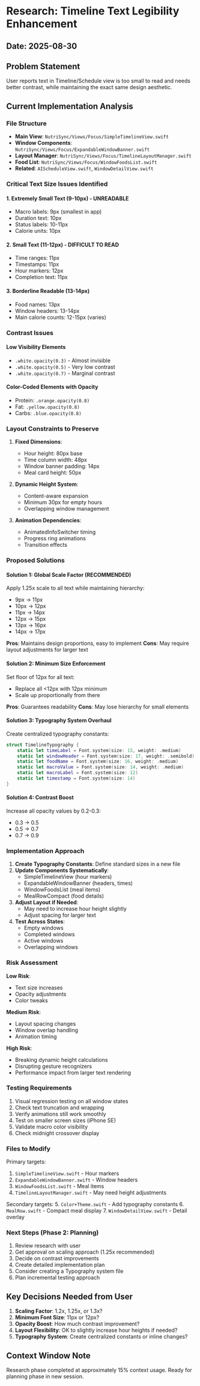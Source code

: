 # Research: Timeline Text Legibility Enhancement
## Date: 2025-08-30

## Problem Statement
User reports text in Timeline/Schedule view is too small to read and needs better contrast, while maintaining the exact same design aesthetic.

## Current Implementation Analysis

### File Structure
- **Main View**: `NutriSync/Views/Focus/SimpleTimelineView.swift`
- **Window Components**: `NutriSync/Views/Focus/ExpandableWindowBanner.swift`
- **Layout Manager**: `NutriSync/Views/Focus/TimelineLayoutManager.swift`
- **Food List**: `NutriSync/Views/Focus/WindowFoodsList.swift`
- **Related**: `AIScheduleView.swift`, `WindowDetailView.swift`

### Critical Text Size Issues Identified

#### 1. Extremely Small Text (9-10px) - UNREADABLE
- Macro labels: 9px (smallest in app)
- Duration text: 10px
- Status labels: 10-11px
- Calorie units: 10px

#### 2. Small Text (11-12px) - DIFFICULT TO READ
- Time ranges: 11px
- Timestamps: 11px
- Hour markers: 12px
- Completion text: 11px

#### 3. Borderline Readable (13-14px)
- Food names: 13px
- Window headers: 13-14px
- Main calorie counts: 12-15px (varies)

### Contrast Issues

#### Low Visibility Elements
- `.white.opacity(0.3)` - Almost invisible
- `.white.opacity(0.5)` - Very low contrast
- `.white.opacity(0.7)` - Marginal contrast

#### Color-Coded Elements with Opacity
- Protein: `.orange.opacity(0.8)`
- Fat: `.yellow.opacity(0.8)` 
- Carbs: `.blue.opacity(0.8)`

### Layout Constraints to Preserve

1. **Fixed Dimensions**:
   - Hour height: 80px base
   - Time column width: 48px
   - Window banner padding: 14px
   - Meal card height: 50px

2. **Dynamic Height System**:
   - Content-aware expansion
   - Minimum 30px for empty hours
   - Overlapping window management

3. **Animation Dependencies**:
   - AnimatedInfoSwitcher timing
   - Progress ring animations
   - Transition effects

### Proposed Solutions

#### Solution 1: Global Scale Factor (RECOMMENDED)
Apply 1.25x scale to all text while maintaining hierarchy:
- 9px → 11px
- 10px → 12px
- 11px → 14px
- 12px → 15px
- 13px → 16px
- 14px → 17px

**Pros**: Maintains design proportions, easy to implement
**Cons**: May require layout adjustments for larger text

#### Solution 2: Minimum Size Enforcement
Set floor of 12px for all text:
- Replace all <12px with 12px minimum
- Scale up proportionally from there

**Pros**: Guarantees readability
**Cons**: May lose hierarchy for small elements

#### Solution 3: Typography System Overhaul
Create centralized typography constants:
```swift
struct TimelineTypography {
    static let timeLabel = Font.system(size: 15, weight: .medium)
    static let windowHeader = Font.system(size: 17, weight: .semibold)
    static let foodName = Font.system(size: 16, weight: .medium)
    static let macroValue = Font.system(size: 14, weight: .medium)
    static let macroLabel = Font.system(size: 12)
    static let timestamp = Font.system(size: 14)
}
```

#### Solution 4: Contrast Boost
Increase all opacity values by 0.2-0.3:
- 0.3 → 0.5
- 0.5 → 0.7
- 0.7 → 0.9

### Implementation Approach

1. **Create Typography Constants**: Define standard sizes in a new file
2. **Update Components Systematically**:
   - SimpleTimelineView (hour markers)
   - ExpandableWindowBanner (headers, times)
   - WindowFoodsList (meal items)
   - MealRowCompact (food details)
3. **Adjust Layout if Needed**: 
   - May need to increase hour height slightly
   - Adjust spacing for larger text
4. **Test Across States**:
   - Empty windows
   - Completed windows
   - Active windows
   - Overlapping windows

### Risk Assessment

**Low Risk**:
- Text size increases
- Opacity adjustments
- Color tweaks

**Medium Risk**:
- Layout spacing changes
- Window overlap handling
- Animation timing

**High Risk**:
- Breaking dynamic height calculations
- Disrupting gesture recognizers
- Performance impact from larger text rendering

### Testing Requirements

1. Visual regression testing on all window states
2. Check text truncation and wrapping
3. Verify animations still work smoothly
4. Test on smaller screen sizes (iPhone SE)
5. Validate macro color visibility
6. Check midnight crossover display

### Files to Modify

Primary targets:
1. `SimpleTimelineView.swift` - Hour markers
2. `ExpandableWindowBanner.swift` - Window headers  
3. `WindowFoodsList.swift` - Meal items
4. `TimelineLayoutManager.swift` - May need height adjustments

Secondary targets:
5. `Color+Theme.swift` - Add typography constants
6. `MealRow.swift` - Compact meal display
7. `WindowDetailView.swift` - Detail overlay

### Next Steps (Phase 2: Planning)

1. Review research with user
2. Get approval on scaling approach (1.25x recommended)
3. Decide on contrast improvements
4. Create detailed implementation plan
5. Consider creating a Typography system file
6. Plan incremental testing approach

## Key Decisions Needed from User

1. **Scaling Factor**: 1.2x, 1.25x, or 1.3x?
2. **Minimum Font Size**: 11px or 12px?
3. **Opacity Boost**: How much contrast improvement?
4. **Layout Flexibility**: OK to slightly increase hour heights if needed?
5. **Typography System**: Create centralized constants or inline changes?

## Context Window Note
Research phase completed at approximately 15% context usage. Ready for planning phase in new session.